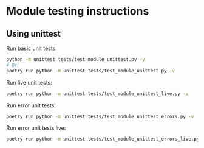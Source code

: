 # Module testing instructions

## Using unittest

Run basic unit tests:

```bash
python -m unittest tests/test_module_unittest.py -v
# Or
poetry run python -m unittest tests/test_module_unittest.py -v
```

Run live unit tests:

```bash
poetry run python -m unittest tests/test_module_unittest_live.py -v
```

Run error unit tests:

```bash
poetry run python -m unittest tests/test_module_unittest_errors.py -v
```

Run error unit tests live:

```bash
poetry run python -m unittest tests/test_module_unittest_errors_live.py -v
```

